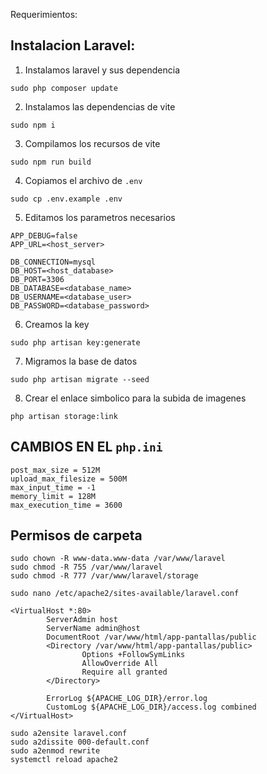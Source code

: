 Requerimientos: 


## Instalacion Laravel: 
1. Instalamos laravel y sus dependencia
```
sudo php composer update
```
2. Instalamos las dependencias de vite
```
sudo npm i
```
3. Compilamos los recursos de vite
```
sudo npm run build
```
4. Copiamos el archivo de `.env`
```
sudo cp .env.example .env
```
5. Editamos los parametros necesarios

```env
APP_DEBUG=false
APP_URL=<host_server>

DB_CONNECTION=mysql
DB_HOST=<host_database>
DB_PORT=3306
DB_DATABASE=<database_name>
DB_USERNAME=<database_user>
DB_PASSWORD=<database_password>
```
6. Creamos la key
```
sudo php artisan key:generate
```
7. Migramos la base de datos
```
sudo php artisan migrate --seed
```
8. Crear el enlace simbolico para la subida de imagenes
```
php artisan storage:link
```

        
## CAMBIOS EN EL `php.ini`

```
post_max_size = 512M
upload_max_filesize = 500M
max_input_time = -1
memory_limit = 128M
max_execution_time = 3600
```



## Permisos de carpeta
```
sudo chown -R www-data.www-data /var/www/laravel
sudo chmod -R 755 /var/www/laravel
sudo chmod -R 777 /var/www/laravel/storage
```


```
sudo nano /etc/apache2/sites-available/laravel.conf
```

```
<VirtualHost *:80>
        ServerAdmin host
        ServerName admin@host
        DocumentRoot /var/www/html/app-pantallas/public
        <Directory /var/www/html/app-pantallas/public>
                Options +FollowSymLinks
                AllowOverride All
                Require all granted
        </Directory>

        ErrorLog ${APACHE_LOG_DIR}/error.log
        CustomLog ${APACHE_LOG_DIR}/access.log combined
</VirtualHost>
```

```
sudo a2ensite laravel.conf
sudo a2dissite 000-default.conf
sudo a2enmod rewrite
systemctl reload apache2
```




